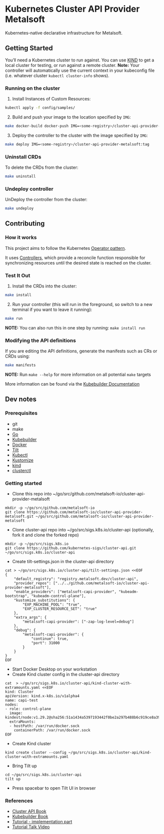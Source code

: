 # Kubernetes Cluster API Provider Metalsoft

Kubernetes-native declarative infrastructure for Metalsoft.

## Getting Started
You’ll need a Kubernetes cluster to run against. You can use [KIND](https://sigs.k8s.io/kind) to get a local cluster for testing, or run against a remote cluster.
**Note:** Your controller will automatically use the current context in your kubeconfig file (i.e. whatever cluster `kubectl cluster-info` shows).

### Running on the cluster
1. Install Instances of Custom Resources:

```sh
kubectl apply -f config/samples/
```

2. Build and push your image to the location specified by `IMG`:

```sh
make docker-build docker-push IMG=<some-registry>/cluster-api-provider-metalsoft:tag
```

3. Deploy the controller to the cluster with the image specified by `IMG`:

```sh
make deploy IMG=<some-registry>/cluster-api-provider-metalsoft:tag
```

### Uninstall CRDs
To delete the CRDs from the cluster:

```sh
make uninstall
```

### Undeploy controller
UnDeploy the controller from the cluster:

```sh
make undeploy
```

## Contributing

### How it works
This project aims to follow the Kubernetes [Operator pattern](https://kubernetes.io/docs/concepts/extend-kubernetes/operator/).

It uses [Controllers](https://kubernetes.io/docs/concepts/architecture/controller/),
which provide a reconcile function responsible for synchronizing resources until the desired state is reached on the cluster.

### Test It Out
1. Install the CRDs into the cluster:

```sh
make install
```

2. Run your controller (this will run in the foreground, so switch to a new terminal if you want to leave it running):

```sh
make run
```

**NOTE:** You can also run this in one step by running: `make install run`

### Modifying the API definitions
If you are editing the API definitions, generate the manifests such as CRs or CRDs using:

```sh
make manifests
```

**NOTE:** Run `make --help` for more information on all potential `make` targets

More information can be found via the [Kubebuilder Documentation](https://book.kubebuilder.io/introduction.html)

## Dev notes

### Prerequisites
-   git
-   make
-   [Go](https://go.dev/dl/)
-   [Kubebuilder](https://github.com/kubernetes-sigs/kubebuilder/releases)
-   [Docker](https://docs.docker.com/get-docker/)
-   [Tilt](https://docs.tilt.dev/install.html)
-   [Kubectl](https://kubernetes.io/docs/tasks/tools/)
-   [Kustomize](https://github.com/kubernetes-sigs/kustomize)
-   [kind](https://kind.sigs.k8s.io/)
-   [clusterctl](https://github.com/kubernetes-sigs/cluster-api/releases)

### Getting started

- Clone this repo into ~/go/src/github.com/metalsoft-io/cluster-api-provider-metalsoft
 ```
mkdir -p ~/go/src/github.com/metalsoft-io
git clone https://github.com/metalsoft-io/cluster-api-provider-metalsoft.git ~/go/src/github.com/metalsoft-io/cluster-api-provider-metalsoft
 ```
- Clone cluster-api repo into ~/go/src/sigs.k8s.io/cluster-api (optionally, fork it and clone the forked repo)
```
mkdir -p ~/go/src/sigs.k8s.io
git clone https://github.com/kubernetes-sigs/cluster-api.git ~/go/src/sigs.k8s.io/cluster-api
```
- Create tilt-settings.json in the cluster-api directory
```
cat > ~/go/src/sigs.k8s.io/cluster-api/tilt-settings.json <<EOF
{
    "default_registry": "registry.metalsoft.dev/cluster-api",
    "provider_repos": ["../../github.com/metalsoft-io/cluster-api-provider-metalsoft"],
    "enable_providers": ["metalsoft-capi-provider", "kubeadm-bootstrap", "kubeadm-control-plane"],
    "kustomize_substitutions": {
        "EXP_MACHINE_POOL": "true",
        "EXP_CLUSTER_RESOURCE_SET": "true"
    },
    "extra_args": {
        "metalsoft-capi-provider": ["-zap-log-level=debug"]
    },
    "debug": {
        "metalsoft-capi-provider": {
            "continue": true,
            "port": 31000
        }
    }
}
EOF
```
- Start Docker Desktop on your workstation
- Create Kind cluster config in the cluster-api directory
```
cat  > ~/go/src/sigs.k8s.io/cluster-api/kind-cluster-with-extramounts.yaml <<EOF  
kind: Cluster  
apiVersion: kind.x-k8s.io/v1alpha4  
name: capi-test  
nodes:  
- role: control-plane 
  image: kindest/node:v1.29.2@sha256:51a1434a5397193442f0be2a297b488b6c919ce8a3931be0ce822606ea5ca245 
  extraMounts:  
  - hostPath: /var/run/docker.sock  
    containerPath: /var/run/docker.sock  
EOF
```
- Create Kind cluster
```
kind create cluster --config ~/go/src/sigs.k8s.io/cluster-api/kind-cluster-with-extramounts.yaml
```
- Bring Tilt up
```
cd ~/go/src/sigs.k8s.io/cluster-api
tilt up
```
- Press spacebar to open Tilt UI in browser

### References
- [Cluster API Book](https://cluster-api.sigs.k8s.io)
- [Kubebuilder Book](https://book.kubebuilder.io)
- [Tutorial - implementation part](https://capi-samples.github.io/kubecon-na-2022-tutorial/docs/cluster-implementation)
- [Tutorial Talk Video](https://www.youtube.com/watch?v=5-X6haLVO5A&t=3875s)





